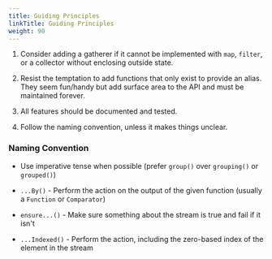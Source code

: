 ```yaml
---
title: Guiding Principles
linkTitle: Guiding Principles
weight: 90
---
```


1. Consider adding a gatherer if it cannot be implemented with `map`, `filter`, or a collector without enclosing outside
   state.

2. Resist the temptation to add functions that only exist to provide an alias. They seem fun/handy but add surface area
   to the API and must be maintained forever.

3. All features should be documented and tested.

4. Follow the naming convention, unless it makes things unclear.


### Naming Convention

* Use imperative tense when possible (prefer `group()` over `grouping()` or `grouped()`)

* `...By()` - Perform the action on the output of the given function (usually a `Function` or `Comparator`)

* `ensure...()` - Make sure something about the stream is true and fail if it isn't

* `...Indexed()` - Perform the action, including the zero-based index of the element in the stream